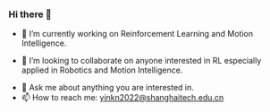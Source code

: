 ### Hi there 👋

<!--
**yinkangning0124/yinkangning0124** is a ✨ _special_ ✨ repository because its `README.md` (this file) appears on your GitHub profile.

Here are some ideas to get you started:
-->
- 🔭 I’m currently working on Reinforcement Learning and Motion Intelligence.
<!--
- 🌱 I’m currently learning ...
-->
- 👯 I’m looking to collaborate on anyone interested in RL especially applied in Robotics and Motion Intelligence.
<!--
- 🤔 I’m looking for help with ...
-->
- 💬 Ask me about anything you are interested in.
- 📫 How to reach me: yinkn2022@shanghaitech.edu.cn


